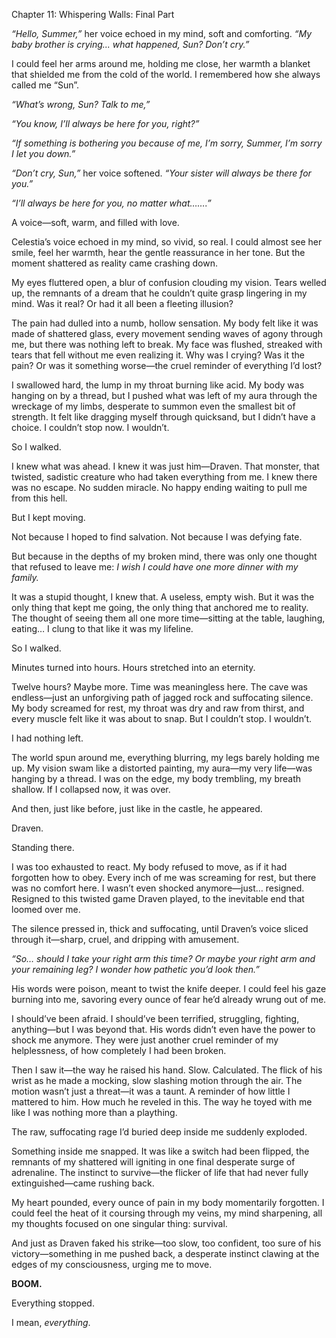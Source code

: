 Chapter 11: Whispering Walls: Final Part

*“Hello, Summer,”* her voice echoed in my mind, soft and comforting. *“My baby brother is crying... what happened, Sun? Don’t cry.”*

I could feel her arms around me, holding me close, her warmth a blanket that shielded me from the cold of the world. I remembered how she always called me “Sun”.

*“What’s wrong, Sun? Talk to me,”* 

*“You know, I’ll always be here for you, right?”* 

*“If  something is bothering you because of me, I’m sorry, Summer, I’m sorry I let you down.”*

*“Don’t cry, Sun,”* her voice softened. *“Your sister will always be there for you.”*

*“I’ll always be here for you, no matter what…….”* 

A voice—soft, warm, and filled with love.

Celestia’s voice echoed in my mind, so vivid, so real. I could almost see her smile, feel her warmth, hear the gentle reassurance in her tone. But the moment shattered as reality came crashing down.

My eyes fluttered open, a blur of confusion clouding my vision. Tears welled up, the remnants of a dream that he couldn’t quite grasp lingering in my mind. Was it real? Or had it all been a fleeting illusion?

The pain had dulled into a numb, hollow sensation. My body felt like it was made of shattered glass, every movement sending waves of agony through me, but there was nothing left to break. My face was flushed, streaked with tears that fell without me even realizing it. Why was I crying? Was it the pain? Or was it something worse—the cruel reminder of everything I’d lost?

I swallowed hard, the lump in my throat burning like acid. My body was hanging on by a thread, but I pushed what was left of my aura through the wreckage of my limbs, desperate to summon even the smallest bit of strength. It felt like dragging myself through quicksand, but I didn’t have a choice. I couldn’t stop now. I wouldn’t.

So I walked.

I knew what was ahead. I knew it was just him—Draven. That monster, that twisted, sadistic creature who had taken everything from me. I knew there was no escape. No sudden miracle. No happy ending waiting to pull me from this hell.

But I kept moving.

Not because I hoped to find salvation. Not because I was defying fate.

But because in the depths of my broken mind, there was only one thought that refused to leave me: *I wish I could have one more dinner with my family.*

It was a stupid thought, I knew that. A useless, empty wish. But it was the only thing that kept me going, the only thing that anchored me to reality. The thought of seeing them all one more time—sitting at the table, laughing, eating… I clung to that like it was my lifeline.

So I walked.

Minutes turned into hours. Hours stretched into an eternity.

Twelve hours? Maybe more. Time was meaningless here. The cave was endless—just an unforgiving path of jagged rock and suffocating silence. My body screamed for rest, my throat was dry and raw from thirst, and every muscle felt like it was about to snap. But I couldn’t stop. I wouldn’t.

I had nothing left.

The world spun around me, everything blurring, my legs barely holding me up. My vision swam like a distorted painting, my aura—my very life—was hanging by a thread. I was on the edge, my body trembling, my breath shallow. If I collapsed now, it was over.

And then, just like before, just like in the castle, he appeared.

Draven.

Standing there.

I was too exhausted to react. My body refused to move, as if it had forgotten how to obey. Every inch of me was screaming for rest, but there was no comfort here. I wasn’t even shocked anymore—just… resigned. Resigned to this twisted game Draven played, to the inevitable end that loomed over me.

The silence pressed in, thick and suffocating, until Draven’s voice sliced through it—sharp, cruel, and dripping with amusement.

*“So… should I take your right arm this time? Or maybe your right arm and your remaining leg? I wonder how pathetic you’d look then.”*

His words were poison, meant to twist the knife deeper. I could feel his gaze burning into me, savoring every ounce of fear he’d already wrung out of me.

I should’ve been afraid. I should’ve been terrified, struggling, fighting, anything—but I was beyond that. His words didn’t even have the power to shock me anymore. They were just another cruel reminder of my helplessness, of how completely I had been broken.

Then I saw it—the way he raised his hand. Slow. Calculated. The flick of his wrist as he made a mocking, slow slashing motion through the air. The motion wasn’t just a threat—it was a taunt. A reminder of how little I mattered to him. How much he reveled in this. The way he toyed with me like I was nothing more than a plaything.

The raw, suffocating rage I’d buried deep inside me suddenly exploded.

Something inside me snapped. It was like a switch had been flipped, the remnants of my shattered will igniting in one final desperate surge of adrenaline. The instinct to survive—the flicker of life that had never fully extinguished—came rushing back.

My heart pounded, every ounce of pain in my body momentarily forgotten. I could feel the heat of it coursing through my veins, my mind sharpening, all my thoughts focused on one singular thing: survival.

And just as Draven faked his strike—too slow, too confident, too sure of his victory—something in me pushed back, a desperate instinct clawing at the edges of my consciousness, urging me to move.

**BOOM.**

Everything stopped.

I mean, *everything*.
